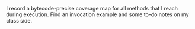 I record a bytecode-precise coverage map for all methods that I reach during execution. Find an invocation example and some to-do notes on my class side.